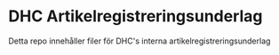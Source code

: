 # DHC Artikelregistreringsunderlag

Detta repo innehåller filer för DHC's interna artikelregistreringsunderlag
